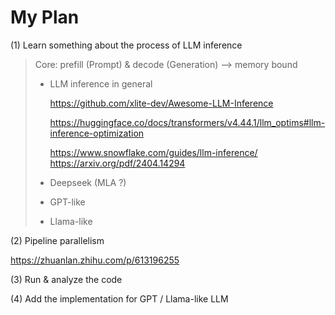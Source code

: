 # My Plan 

(1) Learn something about the process of LLM inference

> Core: prefill (Prompt) & decode (Generation) --> memory bound
>
> - LLM inference in general
>
>   https://github.com/xlite-dev/Awesome-LLM-Inference
>
>   https://huggingface.co/docs/transformers/v4.44.1/llm_optims#llm-inference-optimization
>
>   https://www.snowflake.com/guides/llm-inference/
>   https://arxiv.org/pdf/2404.14294
>
> - Deepseek (MLA ?)
>
> - GPT-like 
>
> - Llama-like

(2) Pipeline parallelism

https://zhuanlan.zhihu.com/p/613196255

(3) Run & analyze the code



(4) Add the implementation for GPT / Llama-like LLM

